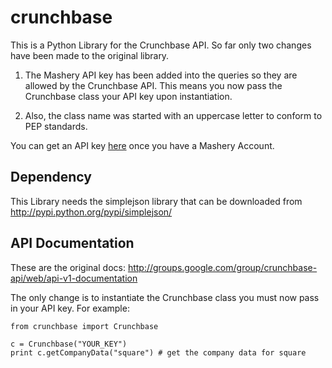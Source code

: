 crunchbase
==========
 
This is a Python Library for the Crunchbase API. So far only two changes have been made to the original library.

1. The Mashery API key has been added into the queries so they are allowed by the Crunchbase API. This means you now pass the Crunchbase class your API key upon instantiation.

2. Also, the class name was started with an uppercase letter to conform to PEP standards.

You can get an API key [here](http://developer.crunchbase.com/apps/register) once you have a Mashery Account.


Dependency
----

This Library needs the simplejson library that can be downloaded
from http://pypi.python.org/pypi/simplejson/

API Documentation
----

These are the original docs:
http://groups.google.com/group/crunchbase-api/web/api-v1-documentation

The only change is to instantiate the Crunchbase class you must now pass in your API key. For example:

```
from crunchbase import Crunchbase

c = Crunchbase("YOUR_KEY")	 
print c.getCompanyData("square") # get the company data for square
```

